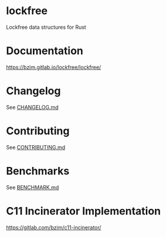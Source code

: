 # lockfree
Lockfree data structures for Rust

# Documentation
<https://bzim.gitlab.io/lockfree/lockfree/>

# Changelog
See [CHANGELOG.md](CHANGELOG.md)

# Contributing
See [CONTRIBUTING.md](CONTRIBUTING.md)

# Benchmarks
See [BENCHMARK.md](BENCHMARK.md)

# C11 Incinerator Implementation
<https://gitlab.com/bzim/c11-incinerator/>
